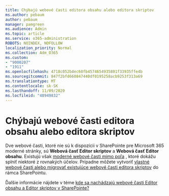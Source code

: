 ```yaml
---
title: Chýbajú webové časti editora obsahu alebo editora skriptov
ms.author: pebaum
author: pebaum
manager: pamgreen
ms.audience: Admin
ms.topic: article
ms.service: o365-administration
ROBOTS: NOINDEX, NOFOLLOW
localization_priority: Normal
ms.collection: Adm_O365
ms.custom:
- "9000207"
- "1911"
ms.openlocfilehash: 4718c052b4ec60fb4574654935801f33935ffe4b
ms.sourcegitcommit: 847f2bfd660847440df0195258acb9253f313a69
ms.translationtype: MT
ms.contentlocale: sk-SK
ms.lasthandoff: 11/09/2020
ms.locfileid: "48949832"
---
```

# <a name="content-editor-or-script-editor-web-parts-are-missing"></a>Chýbajú webové časti editora obsahu alebo editora skriptov

Dve webové časti, ktoré nie sú k dispozícii v SharePointe pre Microsoft 365 moderné stránky, sú **Webová časť Editor skriptov** a **Webová časť Editor obsahu**. Existujú však [moderné webové časti mimo poľa](https://support.microsoft.com/office/ed6cc9ce-8b2a-480c-a655-1b9d7615cdbd#bkmk_outofbox) , ktoré dokážu splniť niektoré z rovnakých účelov. Prípadne môžete vytvoriť [vlastné webové časti alebo migrovať existujúce webové časti editora skriptov](https://support.microsoft.com/office/ed6cc9ce-8b2a-480c-a655-1b9d7615cdbd#bkmk_custom) do rámca SharePointu.  

Ďalšie informácie nájdete v téme [kde sa nachádzajú webové časti Editor obsahu a Editor skriptov v SharePointe?](https://support.microsoft.com/office/ed6cc9ce-8b2a-480c-a655-1b9d7615cdbd)
